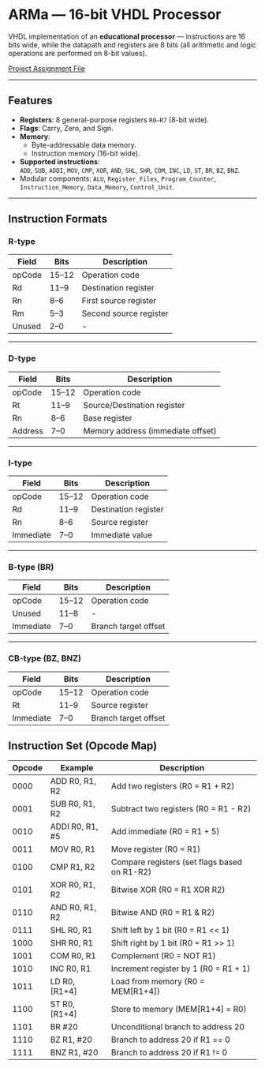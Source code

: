 # ARMa — 16-bit VHDL Processor

VHDL implementation of an **educational processor** — instructions are 16 bits wide, while the datapath and registers are 8 bits (all arithmetic and logic operations are performed on 8-bit values).
 

[Project Assignment File](https://github.com/AshkanRN/ca-project-gu/releases/download/dl/ProjectCA14032.pdf) 

---

## Features
- **Registers**: 8 general-purpose registers `R0–R7` (8-bit wide).  
- **Flags**: Carry, Zero, and Sign.  
- **Memory**:  
  - Byte-addressable data memory.  
  - Instruction memory (16-bit wide).  
- **Supported instructions**:  
  `ADD`, `SUB`, `ADDI`, `MOV`, `CMP`, `XOR`, `AND`, `SHL`, `SHR`, `COM`, `INC`, `LD`, `ST`, `BR`, `BZ`, `BNZ`.  
- Modular components: `ALU`, `Register_Files`, `Program_Counter`, `Instruction_Memory`, `Data_Memory`, `Control_Unit`.

---

## Instruction Formats

### R-type
| Field   | Bits   | Description            |
|---------|--------|------------------------|
| opCode  | 15–12  | Operation code         |
| Rd      | 11–9   | Destination register   |
| Rn      | 8–6    | First source register  |
| Rm      | 5–3    | Second source register |
| Unused  | 2–0    | -                      |

---

### D-type
| Field   | Bits   | Description                        |
|---------|--------|------------------------------------|
| opCode  | 15–12  | Operation code                     |
| Rt      | 11–9   | Source/Destination register        |
| Rn      | 8–6    | Base register                      |
| Address | 7–0    | Memory address (immediate offset)  |

---

### I-type
| Field      | Bits   | Description             |
|------------|--------|-------------------------|
| opCode     | 15–12  | Operation code          |
| Rd         | 11–9   | Destination register    |
| Rn         | 8–6    | Source register         |
| Immediate  | 7–0    | Immediate value         |

---

### B-type (BR)
| Field     | Bits   | Description            |
|-----------|--------|------------------------|
| opCode    | 15–12  | Operation code         |
| Unused    | 11–8   | -                      |
| Immediate | 7–0    | Branch target offset   |

---

### CB-type (BZ, BNZ)
| Field     | Bits   | Description            |
|-----------|--------|------------------------|
| opCode    | 15–12  | Operation code         |
| Rt        | 11–9   | Source register        |
| Immediate | 7–0    | Branch target offset   |



## Instruction Set (Opcode Map)

| Opcode | Example            | Description                                |
|--------|--------------------|--------------------------------------------|
| 0000   | ADD R0, R1, R2     | Add two registers (R0 = R1 + R2)           |
| 0001   | SUB R0, R1, R2     | Subtract two registers (R0 = R1 - R2)      |
| 0010   | ADDI R0, R1, #5    | Add immediate (R0 = R1 + 5)                |
| 0011   | MOV R0, R1         | Move register (R0 = R1)                    |
| 0100   | CMP R1, R2         | Compare registers (set flags based on R1-R2) |
| 0101   | XOR R0, R1, R2     | Bitwise XOR (R0 = R1 XOR R2)                 |
| 0110   | AND R0, R1, R2     | Bitwise AND (R0 = R1 & R2)                 |
| 0111   | SHL R0, R1         | Shift left by 1 bit (R0 = R1 << 1)         |
| 1000   | SHR R0, R1         | Shift right by 1 bit (R0 = R1 >> 1)        |
| 1001   | COM R0, R1         | Complement (R0 = NOT R1)                   |
| 1010   | INC R0, R1         | Increment register by 1 (R0 = R1 + 1)      |
| 1011   | LD R0, [R1+4]      | Load from memory (R0 = MEM[R1+4])          |
| 1100   | ST R0, [R1+4]      | Store to memory (MEM[R1+4] = R0)           |
| 1101   | BR #20             | Unconditional branch to address 20         |
| 1110   | BZ R1, #20         | Branch to address 20 if R1 == 0            |
| 1111   | BNZ R1, #20        | Branch to address 20 if R1 != 0            |

